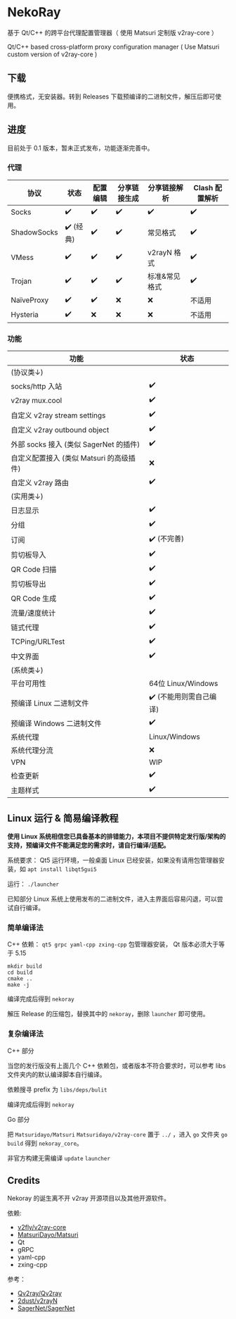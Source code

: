 # NekoRay

基于 Qt/C++ 的跨平台代理配置管理器（ 使用 Matsuri 定制版 v2ray-core ）

Qt/C++ based cross-platform proxy configuration manager ( Use Matsuri custom version of v2ray-core )

## 下载

便携格式，无安装器。转到 Releases 下载预编译的二进制文件，解压后即可使用。

## 进度

目前处于 0.1 版本，暂未正式发布，功能逐渐完善中。

### 代理

| 协议          | 状态      | 配置编辑 | 分享链接生成 | 分享链接解析    | Clash 配置解析 |
|-------------|---------|------|--------|-----------|------------|
| Socks       | ✔️      | ✔️   | ✔️     | ✔️        | ✔️         | 
| ShadowSocks | ✔️ (经典) | ✔️   | ✔️     | 常见格式      | ✔️         |
| VMess       | ✔️      | ✔️   | ✔️     | v2rayN 格式 | ✔️         |
| Trojan      | ✔️      | ✔️   | ✔️     | 标准&常见格式   | ✔️         |
| NaïveProxy  | ✔️      | ✔️   | ❌      | ❌         | 不适用        |
| Hysteria    | ✔️      | ❌    | ❌      | ❌         | 不适用        |


### 功能

| 功能                            | 状态                |
|-------------------------------|-------------------|
| (协议类↓)                        |                   |
| socks/http 入站                 | ✔️                |
| v2ray mux.cool                | ✔️                |
| 自定义 v2ray stream settings     | ✔️                |
| 自定义 v2ray outbound object     | ✔️                |
| 外部 socks 接入 (类似 SagerNet 的插件) | ✔️                |
| 自定义配置接入 (类似 Matsuri 的高级插件)    | ❌                 |
| 自定义 v2ray 路由                  | ✔️                |
| (实用类↓)                        |                   |
| 日志显示                          | ✔️                |
| 分组                            | ✔️                |
| 订阅                            | ✔️ (不完善)          |
| 剪切板导入                         | ✔️                |
| QR Code 扫描                    | ✔️                |
| 剪切板导出                         | ✔️                |
| QR Code 生成                    | ✔️                |
| 流量/速度统计                       | ✔️                |
| 链式代理                          | ✔️                |
| TCPing/URLTest                | ✔️                |
| 中文界面                          | ✔️                |
| (系统类↓)                        |                   |
| 平台可用性                         | 64位 Linux/Windows |
| 预编译 Linux 二进制文件               | ✔️ (不能用则需自己编译)    |
| 预编译 Windows 二进制文件             | ✔️                |
| 系统代理                          | Linux/Windows     |
| 系统代理分流                        | ❌                 |
| VPN                           | WIP               |
| 检查更新                          | ✔️                |
| 主题样式                          | ✔️                |

## Linux 运行 & 简易编译教程

**使用 Linux 系统相信您已具备基本的排错能力，本项目不提供特定发行版/架构的支持，预编译文件不能满足您的需求时，请自行编译/适配。**

系统要求： Qt5 运行环境，一般桌面 Linux 已经安装，如果没有请用包管理器安装，如 `apt install libqt5gui5`

运行： `./launcher`

已知部分 Linux 系统上使用发布的二进制文件，进入主界面后容易闪退，可以尝试自行编译。

### 简单编译法

C++ 依赖： `qt5 grpc yaml-cpp zxing-cpp` 包管理器安装， Qt 版本必须大于等于 5.15

```
mkdir build
cd build
cmake ..
make -j
```

编译完成后得到 `nekoray`

解压 Release 的压缩包，替换其中的 `nekoray`，删除 `launcher` 即可使用。

### 复杂编译法

C++ 部分

当您的发行版没有上面几个 C++ 依赖包，或者版本不符合要求时，可以参考 libs 文件夹内的默认编译脚本自行编译。

依赖搜寻 prefix 为 `libs/deps/bulit`

编译完成后得到 `nekoray`

Go 部分

把 `Matsuridayo/Matsuri` `Matsuridayo/v2ray-core` 置于 `../` ，进入 `go` 文件夹 `go build` 得到 `nekoray_core`。

非官方构建无需编译 `update` `launcher`

## Credits

Nekoray 的诞生离不开 v2ray 开源项目以及其他开源软件。

依赖:
- [v2fly/v2ray-core](https://github.com/v2fly/v2ray-core)
- [MatsuriDayo/Matsuri](https://github.com/MatsuriDayo/Matsuri)
- Qt
- gRPC
- yaml-cpp
- zxing-cpp

参考：
- [Qv2ray/Qv2ray](https://github.com/Qv2ray/Qv2ray)
- [2dust/v2rayN](https://github.com/2dust/v2rayN)
- [SagerNet/SagerNet](https://github.com/SagerNet/SagerNet)
